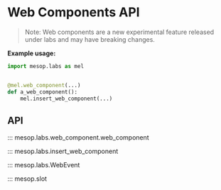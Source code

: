 # Web Components API

> Note: Web components are a new experimental feature released under labs and may have breaking changes.

**Example usage:**

```python
import mesop.labs as mel


@mel.web_component(...)
def a_web_component():
    mel.insert_web_component(...)
```

## API

::: mesop.labs.web_component.web_component

::: mesop.labs.insert_web_component

::: mesop.labs.WebEvent

::: mesop.slot
